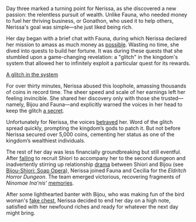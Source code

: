 Day three marked a turning point for Nerissa, as she discovered a new passion: the relentless pursuit of wealth. Unlike Fauna, who needed money to fuel her thriving business, or Gonathon, who used it to help others, Nerissa's goal was simple—she just liked being rich.

Her day began with a brief chat with Fauna, during which Nerissa declared her mission to amass as much money as [possible](https://www.youtube.com/live/LH_8d-8gZow?feature=shared\&t=313). Wasting no time, she dived into quests to build her fortune. It was during these quests that she stumbled upon a game-changing revelation: a "glitch" in the kingdom's system that allowed her to infinitely exploit a particular quest for its rewards.

[A glitch in the system](#embed:https://www.youtube.com/live/LH_8d-8gZow?t=5125)

For over thirty minutes, Nerissa abused this loophole, amassing thousands of coins in record time. The sheer speed and scale of her earnings left her feeling invincible. She shared her discovery only with those she trusted—namely, Bijou and Fauna—and explicitly warned the voices in her head to keep the glitch [a secret](https://www.youtube.com/live/LH_8d-8gZow?feature=shared\&t=5386).

Unfortunately for Nerissa, the voices [betrayed](https://www.youtube.com/live/LH_8d-8gZow?feature=shared\&t=7603) her. Word of the glitch spread quickly, prompting the kingdom’s gods to patch it. But not before Nerissa secured over 5,000 coins, cementing her status as one of the kingdom’s wealthiest individuals.

The rest of her day was less financially groundbreaking but still eventful. After [failing](https://www.youtube.com/live/LH_8d-8gZow?feature=shared\&t=7986) to recruit Shiori to accompany her to the second dungeon and inadvertently stirring up relationship [drama](https://www.youtube.com/live/LH_8d-8gZow?feature=shared\&t=9661) between Shiori and Bijou (see [Bijou-Shiori: Soap Opera](#edge:shiori-bijou-right-2-left-2)), Nerissa joined Fauna and Cecilia for the *Eldritch Horror Dungeon*. The team emerged victorious, recovering fragments of *Ninomae Ina'nis’* [memories](https://www.youtube.com/live/LH_8d-8gZow?feature=shared\&t=11348).

After some lighthearted banter with Bijou, who was making fun of the bird woman's [fake chest](https://www.youtube.com/live/LH_8d-8gZow?feature=shared\&t=12326), Nerissa decided to end her day on a high note, satisfied with her newfound riches and ready for whatever the next day might bring.
